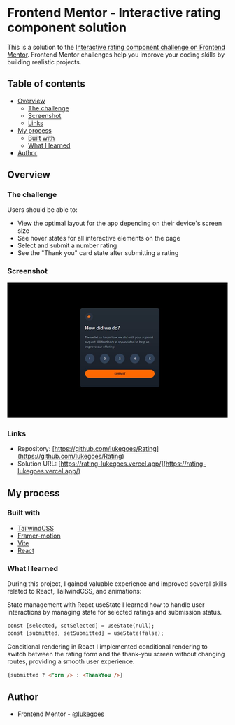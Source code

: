 # Frontend Mentor - Interactive rating component solution

This is a solution to the [Interactive rating component challenge on Frontend Mentor](https://www.frontendmentor.io/challenges/interactive-rating-component-koxpeBUmI). Frontend Mentor challenges help you improve your coding skills by building realistic projects. 

## Table of contents

- [Overview](#overview)
  - [The challenge](#the-challenge)
  - [Screenshot](#screenshot)
  - [Links](#links)
- [My process](#my-process)
  - [Built with](#built-with)
  - [What I learned](#what-i-learned)
- [Author](#author)

## Overview

### The challenge

Users should be able to:

- View the optimal layout for the app depending on their device's screen size
- See hover states for all interactive elements on the page
- Select and submit a number rating
- See the "Thank you" card state after submitting a rating

### Screenshot

![](/screenshot.JPG)

### Links

- Repository: [https://github.com/lukegoes/Rating](https://github.com/lukegoes/Rating)
- Solution URL: [https://rating-lukegoes.vercel.app/](https://rating-lukegoes.vercel.app/)

## My process

### Built with

- [TailwindCSS](https://tailwindcss.com/)
- [Framer-motion](https://motion.dev/)
- [Vite](https://vite.dev/)
- [React](https://reactjs.org/)


### What I learned

During this project, I gained valuable experience and improved several skills related to React, TailwindCSS, and animations:

State management with React useState
I learned how to handle user interactions by managing state for selected ratings and submission status.

```html
const [selected, setSelected] = useState(null);
const [submitted, setSubmitted] = useState(false);
```

Conditional rendering in React
I implemented conditional rendering to switch between the rating form and the thank-you screen without changing routes, providing a smooth user experience.

```html
{submitted ? <Form /> : <ThankYou />}
```


## Author

- Frontend Mentor - [@lukegoes](https://www.frontendmentor.io/profile/lukegoes)